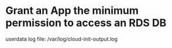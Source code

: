 # Grant an App the minimum permission to access an RDS DB

userdata log file: /var/log/cloud-init-output.log
